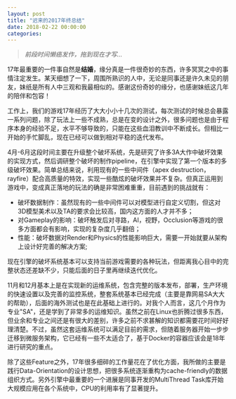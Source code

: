 ```yaml
---
layout: post
title: "迟来的2017年终总结"
date: 2018-02-22 00:00:00
categories:
---
```


> *前段时间懒癌发作，拖到现在才写...*


17年最重要的一件事自然是**结婚**，缘分真是一件很奇妙的东西，许多冥冥之中的事情注定发生。某天细想了一下，周围所熟识的人中，无论是同事还是许久未见的朋友，妹纸是所有人中三观和我最相似的。感谢这份奇妙的缘分，也感谢妹纸这几年的陪伴和包容！

工作上，我们的游戏17年经历了大大小小十几次的测试，每次测试的时候总会暴露一系列问题，除了玩法上一些不成熟，总是在变的设计之外，很多问题也是由于程序本身的经验不足，水平不够导致的，只能在这些血泪教训中不断成长。但相比一开始的手忙脚乱，现在已经可以做到相对平稳的迭代发布。

4月-6月这段时间主要在升级整个破坏系统，先是研究了许多3A大作中破坏效果的实现方式，然后调研整个破坏的制作pipeline，在引擎中实现了第一个版本的多级破坏效果。简单总结来说，利用现有的一些中间件（apex destruction，rayfire）配合高质量的特效，实现一些酷炫的破坏效果并不复杂。但真正运用到游戏中，变成真正落地的玩法的确是非常困难重重，目前遇到的挑战就有：
* 破坏数据制作：虽然现有的一些中间件可以对模型进行自定义切割，但这对3D模型美术以及TA的要求会比较高，国内这方面的人才并不多；
* 对Gameplay的影响：破坏触发后对寻路，AI，视野，Occlusion等游戏的很多方面都会有影响，实现的复杂度几乎翻倍；
* 性能：破坏数据对Render和Physics的性能影响巨大，需要一开始就要从架构上设计好完善的解决方案;

现在引擎的破坏系统基本可以支持当前游戏需要的各种玩法，但距离我心目中的完整状态还差缺不少，只能后面的日子里再继续迭代优化。

11月和12月基本上是在实现新的运维系统，包含完整的版本发布，部署，生产环境的快速设置以及完善的监控系统，整套系统基本已经完成（主要是靠网易SA大大的帮助），后面的海外测试也是在此基础上进行的。对我个人而言，这几个月作为专业"SA"，还是学到了非常多的运维知识。虽然之前在Linux也折腾过很多东西，但业余和专业之间还是有很大的差别，许多之前不求甚解的知识都需要花时间好好理清楚。不过，虽然这套运维系统可以满足目前的需求，但随着服务器开始一步步迁移到微服务架构，它已经有一些不太适合了，基于Docker的容器应该会是18年进行研究的重点。

除了这些Feature之外，17年很多细碎的工作量花在了优化方面，我所做的主要是践行Data-Orientation的设计思想，把很多系统逐渐重构为cache-friendly的数据组织方式。另外引擎中最重要的一个进展是同事开发的MultiThread Task库开始大规模应用在各个系统中，CPU的利用率有了显著提升。


